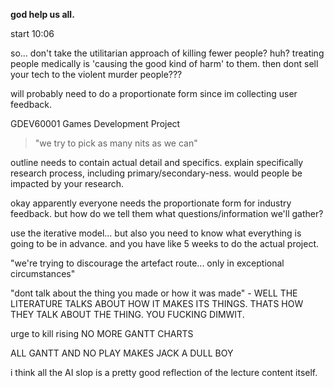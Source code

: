 **god help us all.**

start 10:06

so... don't take the utilitarian approach of killing fewer people? huh?
treating people medically is 'causing the good kind of harm' to them.
then dont sell your tech to the violent murder people???

will probably need to do a proportionate form since im collecting user feedback.

GDEV60001 Games Development Project

> "we try to pick as many nits as we can"

outline needs to contain actual detail and specifics. explain specifically research process, including primary/secondary-ness. would people be impacted by your research.

okay apparently everyone needs the proportionate form for industry feedback. but how do we tell them what questions/information we'll gather?

use the iterative model... but also you need to know what everything is going to be in advance. and you have like 5 weeks to do the actual project.

"we're trying to discourage the artefact route... only in exceptional circumstances"

"dont talk about the thing you made or how it was made" - WELL THE LITERATURE TALKS ABOUT HOW IT MAKES ITS THINGS. THATS HOW THEY TALK ABOUT THE THING. YOU FUCKING DIMWIT.

urge to kill rising NO MORE GANTT CHARTS

ALL GANTT AND NO PLAY MAKES JACK A DULL BOY

i think all the AI slop is a pretty good reflection of the lecture content itself.
